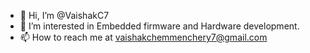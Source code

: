 - 👋 Hi, I’m @VaishakC7
- 👀 I’m interested in  Embedded firmware and Hardware development.
- 📫 How to reach me at vaishakchemmenchery7@gmail.com

<!---
VaishakC7/VaishakC7 is a ✨ special ✨ repository because its `README.md` (this file) appears on your GitHub profile.
You can click the Preview link to take a look at your changes.
--->

